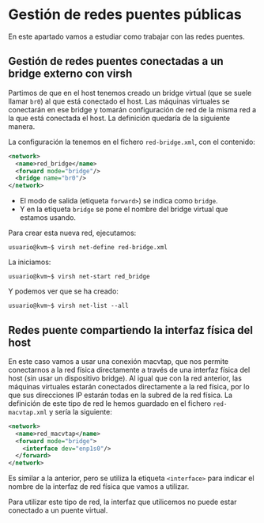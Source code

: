 # Gestión de redes puentes públicas

En este apartado vamos a estudiar como trabajar con las redes puentes.

## Gestión de redes puentes conectadas a un bridge externo con virsh

Partimos de que en el host tenemos creado un bridge virtual (que se suele llamar `br0`) al que está conectado el host. Las máquinas virtuales se conectarán en ese bridge y tomarán configuración de red de la misma red a la que está conectada el host. La definición quedaría de la siguiente manera.


La configuración la tenemos en el fichero `red-bridge.xml`, con el contenido:

```xml
<network>
  <name>red_bridge</name>
  <forward mode="bridge"/>
  <bridge name="br0"/>
</network>
```

* El modo de salida (etiqueta `forward>`) se indica como `bridge`.
* Y en la etiqueta `bridge` se pone el nombre del bridge virtual que estamos usando.

Para crear esta nueva red, ejecutamos:

```
usuario@kvm~$ virsh net-define red-bridge.xml 
```

La iniciamos:

```
usuario@kvm~$ virsh net-start red_bridge
```

Y podemos ver que se ha creado:

```
usuario@kvm~$ virsh net-list --all
```
 
##  Redes puente compartiendo la interfaz física del host

En este caso vamos a usar una conexión macvtap, que nos permite conectarnos a la red física directamente a través de una interfaz física del host (sin usar un dispositivo bridge). Al igual que con la red anterior, las máquinas virtuales estarán conectados directamente a la red física, por lo que sus direcciones IP estarán todas en la subred de la red física. 
La definición de este tipo de red le hemos guardado en el fichero `red-macvtap.xml` y sería la siguiente:

```xml
<network>
  <name>red_macvtap</name>
  <forward mode="bridge">
    <interface dev="enp1s0"/>
  </forward>
</network>
```

Es similar a la anterior, pero se utiliza la etiqueta `<interface>` para indicar el nombre de la interfaz de red física que vamos a utilizar.

Para utilizar este tipo de red, la interfaz que utilicemos no puede estar conectado a un puente virtual.

